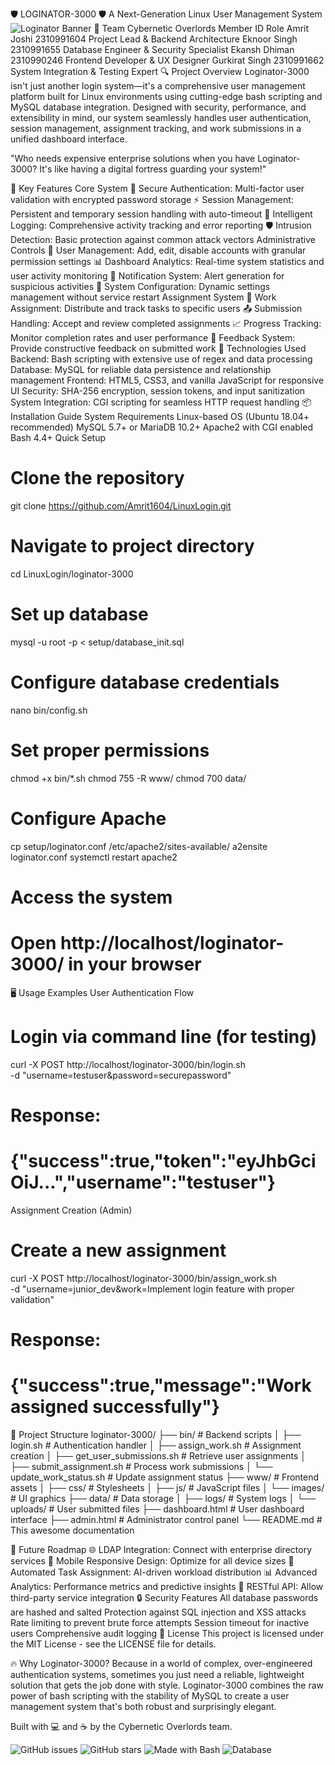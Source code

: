 🛡️ LOGINATOR-3000 🛡️
A Next-Generation Linux User Management System
<img alt="Loginator Banner" src="https://img.shields.io/badge/LOGINATOR--3000-Secure | Robust | Responsive-blue?style=for-the-badge">
👥 Team Cybernetic Overlords
Member	ID	Role
Amrit Joshi	2310991604	Project Lead & Backend Architecture
Eknoor Singh	2310991655	Database Engineer & Security Specialist
Ekansh Dhiman	2310990246	Frontend Developer & UX Designer
Gurkirat Singh	2310991662	System Integration & Testing Expert
🔍 Project Overview
Loginator-3000 isn't just another login system—it's a comprehensive user management platform built for Linux environments using cutting-edge bash scripting and MySQL database integration. Designed with security, performance, and extensibility in mind, our system seamlessly handles user authentication, session management, assignment tracking, and work submissions in a unified dashboard interface.

"Who needs expensive enterprise solutions when you have Loginator-3000? It's like having a digital fortress guarding your system!"

🚀 Key Features
Core System
🔐 Secure Authentication: Multi-factor user validation with encrypted password storage
⚡ Session Management: Persistent and temporary session handling with auto-timeout
🧠 Intelligent Logging: Comprehensive activity tracking and error reporting
🛡️ Intrusion Detection: Basic protection against common attack vectors
Administrative Controls
👥 User Management: Add, edit, disable accounts with granular permission settings
📊 Dashboard Analytics: Real-time system statistics and user activity monitoring
🔔 Notification System: Alert generation for suspicious activities
🔄 System Configuration: Dynamic settings management without service restart
Assignment System
📝 Work Assignment: Distribute and track tasks to specific users
📤 Submission Handling: Accept and review completed assignments
📈 Progress Tracking: Monitor completion rates and user performance
💬 Feedback System: Provide constructive feedback on submitted work
🔧 Technologies Used
Backend: Bash scripting with extensive use of regex and data processing
Database: MySQL for reliable data persistence and relationship management
Frontend: HTML5, CSS3, and vanilla JavaScript for responsive UI
Security: SHA-256 encryption, session tokens, and input sanitization
System Integration: CGI scripting for seamless HTTP request handling
📦 Installation Guide
System Requirements
Linux-based OS (Ubuntu 18.04+ recommended)
MySQL 5.7+ or MariaDB 10.2+
Apache2 with CGI enabled
Bash 4.4+
Quick Setup
# Clone the repository
git clone https://github.com/Amrit1604/LinuxLogin.git

# Navigate to project directory
cd LinuxLogin/loginator-3000

# Set up database
mysql -u root -p < setup/database_init.sql

# Configure database credentials
nano bin/config.sh

# Set proper permissions
chmod +x bin/*.sh
chmod 755 -R www/
chmod 700 data/

# Configure Apache
cp setup/loginator.conf /etc/apache2/sites-available/
a2ensite loginator.conf
systemctl restart apache2

# Access the system
# Open http://localhost/loginator-3000/ in your browser
🖥️ Usage Examples
User Authentication Flow
# Login via command line (for testing)
curl -X POST http://localhost/loginator-3000/bin/login.sh \
  -d "username=testuser&password=securepassword"
  
# Response:
# {"success":true,"token":"eyJhbGciOiJ...","username":"testuser"}
Assignment Creation (Admin)
# Create a new assignment
curl -X POST http://localhost/loginator-3000/bin/assign_work.sh \
  -d "username=junior_dev&work=Implement login feature with proper validation"
  
# Response:
# {"success":true,"message":"Work assigned successfully"}
📁 Project Structure
loginator-3000/
├── bin/                    # Backend scripts
│   ├── login.sh            # Authentication handler
│   ├── assign_work.sh      # Assignment creation
│   ├── get_user_submissions.sh  # Retrieve user assignments
│   ├── submit_assignment.sh     # Process work submissions
│   └── update_work_status.sh    # Update assignment status
├── www/                    # Frontend assets
│   ├── css/                # Stylesheets
│   ├── js/                 # JavaScript files
│   └── images/             # UI graphics
├── data/                   # Data storage
│   ├── logs/               # System logs
│   └── uploads/            # User submitted files
├── dashboard.html          # User dashboard interface
├── admin.html              # Administrator control panel
└── README.md               # This awesome documentation

🔮 Future Roadmap
🌐 LDAP Integration: Connect with enterprise directory services
📱 Mobile Responsive Design: Optimize for all device sizes
🤖 Automated Task Assignment: AI-driven workload distribution
📊 Advanced Analytics: Performance metrics and predictive insights
🔄 RESTful API: Allow third-party service integration
🔒 Security Features
All database passwords are hashed and salted
Protection against SQL injection and XSS attacks
Rate limiting to prevent brute force attempts
Session timeout for inactive users
Comprehensive audit logging
📜 License
This project is licensed under the MIT License - see the LICENSE file for details.

🔥 Why Loginator-3000?
Because in a world of complex, over-engineered authentication systems, sometimes you just need a reliable, lightweight solution that gets the job done with style. Loginator-3000 combines the raw power of bash scripting with the stability of MySQL to create a user management system that's both robust and surprisingly elegant.

Built with 💻 and ☕ by the Cybernetic Overlords team.


<img alt="GitHub issues" src="https://img.shields.io/github/issues/Amrit1604/LinuxLogin">
<img alt="GitHub stars" src="https://img.shields.io/github/stars/Amrit1604/LinuxLogin">
<img alt="Made with Bash" src="https://img.shields.io/badge/Made with-Bash-1f425f.svg">
<img alt="Database" src="https://img.shields.io/badge/Database-MySQL-blue">
